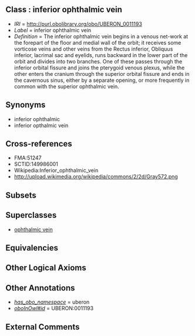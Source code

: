 
## Class : inferior ophthalmic vein

 * *IRI* = http://purl.obolibrary.org/obo/UBERON_0011193
 * *Label* = inferior ophthalmic vein
 * *Definition* = The inferior ophthalmic vein begins in a venous net-work at the forepart of the floor and medial wall of the orbit; it receives some vorticose veins and other veins from the Rectus inferior, Obliquus inferior, lacrimal sac and eyelids, runs backward in the lower part of the orbit and divides into two branches. One of these passes through the inferior orbital fissure and joins the pterygoid venous plexus, while the other enters the cranium through the superior orbital fissure and ends in the cavernous sinus, either by a separate opening, or more frequently in common with the superior ophthalmic vein.

## Synonyms

 * inferior ophthalmic
 * inferior opthalmic vein

## Cross-references

 * FMA:51247
 * SCTID:149986001
 * Wikipedia:Inferior_ophthalmic_vein
 * http://upload.wikimedia.org/wikipedia/commons/2/2d/Gray572.png

## Subsets


## Superclasses

 * [ophthalmic vein](../../UBERON/91/UBERON_0011191.md)

## Equivalencies


## Other Logical Axioms


## Other Annotations

 * *[has_obo_namespace](../../ce/oboInOwl#hasOBONamespace.md)* = uberon
 * *[oboInOwl#id](../../id/oboInOwl#id.md)* = UBERON:0011193

## External Comments

